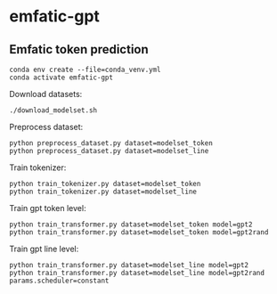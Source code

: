 # emfatic-gpt
## Emfatic token prediction

```shell
conda env create --file=conda_venv.yml
conda activate emfatic-gpt
```

Download datasets:
```shell
./download_modelset.sh
```

Preprocess dataset:
```shell
python preprocess_dataset.py dataset=modelset_token
python preprocess_dataset.py dataset=modelset_line
```


Train tokenizer:
```shell
python train_tokenizer.py dataset=modelset_token
python train_tokenizer.py dataset=modelset_line
```

Train gpt token level:
```shell
python train_transformer.py dataset=modelset_token model=gpt2
python train_transformer.py dataset=modelset_token model=gpt2rand
```

Train gpt line level:
```shell
python train_transformer.py dataset=modelset_line model=gpt2
python train_transformer.py dataset=modelset_line model=gpt2rand params.scheduler=constant
```
